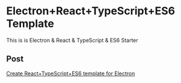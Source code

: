 # Electron+React+TypeScript+ES6 Template

This is is Electron & React & TypeScript & ES6 Starter

## Post

[Create React+TypeScript+ES6 template for Electron](https://ver-1-0.net/en/2019/07/14/electron-react-ts-es6)
